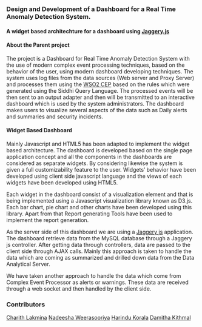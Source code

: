 
### Design and Development of a Dashboard for a Real Time Anomaly Detection System.
#### A widget based architechture for a dashboard using [Jaggery.js](http://jaggeryjs.org)

#### About the Parent project

The project is a Dashboard for Real Time Anomaly Detection System with the use of modern complex event processing techniques, based on the behavior of the user, using modern dashboard developing techniques. The system uses log files from the data sources (Web server and Proxy Server) and processes them using the [WSO2 CEP](http://wso2.com/products/complex-event-processor) based on the rules which were generated using the Siddhi Query Language. The processed events will be then sent to an output adapter and then will be transmitted to an interactive dashboard which is used by the system administrators. The dashboard makes users to visualize several aspects of the data such as Daily alerts and summaries and security incidents.

#### Widget Based Dashboard

Mainly Javascript and HTML5 has been adapted to implement the widget based architecture. The dashboard is developed based on the single page application concept and all the components in the dashboards are considered as separate widgets. By considering likewise the system is given a full customizability feature to the user. Widgets’ behavior have been developed using client side javascript language and the views of each widgets have been developed using HTML5.

Each widget in the dashboard consist of a visualization element and that is being implemented using a Javascript visualization library known as D3.js. Each bar chart, pie chart and other charts have been developed using this library. Apart from that Report generating Tools have been used to implement the report generation.

As the server side of this dashboard we are using a [Jaggery js](http://jaggeryjs.org) application. The dashboard retrieve data from the MySQL database through a Jaggery js controller. After getting data through controllers, data are passed to the client side through AJAX calls. Mainly this approach is taken to handle the data which are coming as summarized and drilled down data from the Data Analytical Server.

We have taken another approach to handle the data which come from Complex Event Processor as alerts or warnings. These data are received through a web socket and then handled by the client side.


### Contributors
[Charith Lakmina](https://github.com/charithhewage)
[Nadeesha Weerasooriya](https://github.com/nadzrw)
[Harindu Korala](https://github.com/hckorala)
[Damitha Kithmal](https://github.com/dkithmal)
